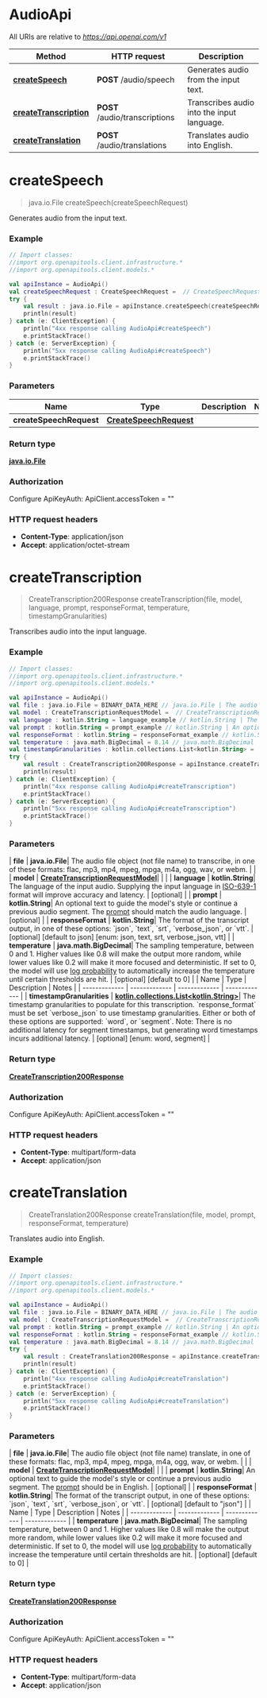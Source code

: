 # AudioApi

All URIs are relative to *https://api.openai.com/v1*

| Method | HTTP request | Description |
| ------------- | ------------- | ------------- |
| [**createSpeech**](AudioApi.md#createSpeech) | **POST** /audio/speech | Generates audio from the input text. |
| [**createTranscription**](AudioApi.md#createTranscription) | **POST** /audio/transcriptions | Transcribes audio into the input language. |
| [**createTranslation**](AudioApi.md#createTranslation) | **POST** /audio/translations | Translates audio into English. |


<a id="createSpeech"></a>
# **createSpeech**
> java.io.File createSpeech(createSpeechRequest)

Generates audio from the input text.

### Example
```kotlin
// Import classes:
//import org.openapitools.client.infrastructure.*
//import org.openapitools.client.models.*

val apiInstance = AudioApi()
val createSpeechRequest : CreateSpeechRequest =  // CreateSpeechRequest | 
try {
    val result : java.io.File = apiInstance.createSpeech(createSpeechRequest)
    println(result)
} catch (e: ClientException) {
    println("4xx response calling AudioApi#createSpeech")
    e.printStackTrace()
} catch (e: ServerException) {
    println("5xx response calling AudioApi#createSpeech")
    e.printStackTrace()
}
```

### Parameters
| Name | Type | Description  | Notes |
| ------------- | ------------- | ------------- | ------------- |
| **createSpeechRequest** | [**CreateSpeechRequest**](CreateSpeechRequest.md)|  | |

### Return type

[**java.io.File**](java.io.File.md)

### Authorization


Configure ApiKeyAuth:
    ApiClient.accessToken = ""

### HTTP request headers

 - **Content-Type**: application/json
 - **Accept**: application/octet-stream

<a id="createTranscription"></a>
# **createTranscription**
> CreateTranscription200Response createTranscription(file, model, language, prompt, responseFormat, temperature, timestampGranularities)

Transcribes audio into the input language.

### Example
```kotlin
// Import classes:
//import org.openapitools.client.infrastructure.*
//import org.openapitools.client.models.*

val apiInstance = AudioApi()
val file : java.io.File = BINARY_DATA_HERE // java.io.File | The audio file object (not file name) to transcribe, in one of these formats: flac, mp3, mp4, mpeg, mpga, m4a, ogg, wav, or webm. 
val model : CreateTranscriptionRequestModel =  // CreateTranscriptionRequestModel | 
val language : kotlin.String = language_example // kotlin.String | The language of the input audio. Supplying the input language in [ISO-639-1](https://en.wikipedia.org/wiki/List_of_ISO_639-1_codes) format will improve accuracy and latency. 
val prompt : kotlin.String = prompt_example // kotlin.String | An optional text to guide the model's style or continue a previous audio segment. The [prompt](/docs/guides/speech-to-text/prompting) should match the audio language. 
val responseFormat : kotlin.String = responseFormat_example // kotlin.String | The format of the transcript output, in one of these options: `json`, `text`, `srt`, `verbose_json`, or `vtt`. 
val temperature : java.math.BigDecimal = 8.14 // java.math.BigDecimal | The sampling temperature, between 0 and 1. Higher values like 0.8 will make the output more random, while lower values like 0.2 will make it more focused and deterministic. If set to 0, the model will use [log probability](https://en.wikipedia.org/wiki/Log_probability) to automatically increase the temperature until certain thresholds are hit. 
val timestampGranularities : kotlin.collections.List<kotlin.String> =  // kotlin.collections.List<kotlin.String> | The timestamp granularities to populate for this transcription. `response_format` must be set `verbose_json` to use timestamp granularities. Either or both of these options are supported: `word`, or `segment`. Note: There is no additional latency for segment timestamps, but generating word timestamps incurs additional latency. 
try {
    val result : CreateTranscription200Response = apiInstance.createTranscription(file, model, language, prompt, responseFormat, temperature, timestampGranularities)
    println(result)
} catch (e: ClientException) {
    println("4xx response calling AudioApi#createTranscription")
    e.printStackTrace()
} catch (e: ServerException) {
    println("5xx response calling AudioApi#createTranscription")
    e.printStackTrace()
}
```

### Parameters
| **file** | **java.io.File**| The audio file object (not file name) to transcribe, in one of these formats: flac, mp3, mp4, mpeg, mpga, m4a, ogg, wav, or webm.  | |
| **model** | [**CreateTranscriptionRequestModel**](CreateTranscriptionRequestModel.md)|  | |
| **language** | **kotlin.String**| The language of the input audio. Supplying the input language in [ISO-639-1](https://en.wikipedia.org/wiki/List_of_ISO_639-1_codes) format will improve accuracy and latency.  | [optional] |
| **prompt** | **kotlin.String**| An optional text to guide the model&#39;s style or continue a previous audio segment. The [prompt](/docs/guides/speech-to-text/prompting) should match the audio language.  | [optional] |
| **responseFormat** | **kotlin.String**| The format of the transcript output, in one of these options: &#x60;json&#x60;, &#x60;text&#x60;, &#x60;srt&#x60;, &#x60;verbose_json&#x60;, or &#x60;vtt&#x60;.  | [optional] [default to json] [enum: json, text, srt, verbose_json, vtt] |
| **temperature** | **java.math.BigDecimal**| The sampling temperature, between 0 and 1. Higher values like 0.8 will make the output more random, while lower values like 0.2 will make it more focused and deterministic. If set to 0, the model will use [log probability](https://en.wikipedia.org/wiki/Log_probability) to automatically increase the temperature until certain thresholds are hit.  | [optional] [default to 0] |
| Name | Type | Description  | Notes |
| ------------- | ------------- | ------------- | ------------- |
| **timestampGranularities** | [**kotlin.collections.List&lt;kotlin.String&gt;**](kotlin.String.md)| The timestamp granularities to populate for this transcription. &#x60;response_format&#x60; must be set &#x60;verbose_json&#x60; to use timestamp granularities. Either or both of these options are supported: &#x60;word&#x60;, or &#x60;segment&#x60;. Note: There is no additional latency for segment timestamps, but generating word timestamps incurs additional latency.  | [optional] [enum: word, segment] |

### Return type

[**CreateTranscription200Response**](CreateTranscription200Response.md)

### Authorization


Configure ApiKeyAuth:
    ApiClient.accessToken = ""

### HTTP request headers

 - **Content-Type**: multipart/form-data
 - **Accept**: application/json

<a id="createTranslation"></a>
# **createTranslation**
> CreateTranslation200Response createTranslation(file, model, prompt, responseFormat, temperature)

Translates audio into English.

### Example
```kotlin
// Import classes:
//import org.openapitools.client.infrastructure.*
//import org.openapitools.client.models.*

val apiInstance = AudioApi()
val file : java.io.File = BINARY_DATA_HERE // java.io.File | The audio file object (not file name) translate, in one of these formats: flac, mp3, mp4, mpeg, mpga, m4a, ogg, wav, or webm. 
val model : CreateTranscriptionRequestModel =  // CreateTranscriptionRequestModel | 
val prompt : kotlin.String = prompt_example // kotlin.String | An optional text to guide the model's style or continue a previous audio segment. The [prompt](/docs/guides/speech-to-text/prompting) should be in English. 
val responseFormat : kotlin.String = responseFormat_example // kotlin.String | The format of the transcript output, in one of these options: `json`, `text`, `srt`, `verbose_json`, or `vtt`. 
val temperature : java.math.BigDecimal = 8.14 // java.math.BigDecimal | The sampling temperature, between 0 and 1. Higher values like 0.8 will make the output more random, while lower values like 0.2 will make it more focused and deterministic. If set to 0, the model will use [log probability](https://en.wikipedia.org/wiki/Log_probability) to automatically increase the temperature until certain thresholds are hit. 
try {
    val result : CreateTranslation200Response = apiInstance.createTranslation(file, model, prompt, responseFormat, temperature)
    println(result)
} catch (e: ClientException) {
    println("4xx response calling AudioApi#createTranslation")
    e.printStackTrace()
} catch (e: ServerException) {
    println("5xx response calling AudioApi#createTranslation")
    e.printStackTrace()
}
```

### Parameters
| **file** | **java.io.File**| The audio file object (not file name) translate, in one of these formats: flac, mp3, mp4, mpeg, mpga, m4a, ogg, wav, or webm.  | |
| **model** | [**CreateTranscriptionRequestModel**](CreateTranscriptionRequestModel.md)|  | |
| **prompt** | **kotlin.String**| An optional text to guide the model&#39;s style or continue a previous audio segment. The [prompt](/docs/guides/speech-to-text/prompting) should be in English.  | [optional] |
| **responseFormat** | **kotlin.String**| The format of the transcript output, in one of these options: &#x60;json&#x60;, &#x60;text&#x60;, &#x60;srt&#x60;, &#x60;verbose_json&#x60;, or &#x60;vtt&#x60;.  | [optional] [default to &quot;json&quot;] |
| Name | Type | Description  | Notes |
| ------------- | ------------- | ------------- | ------------- |
| **temperature** | **java.math.BigDecimal**| The sampling temperature, between 0 and 1. Higher values like 0.8 will make the output more random, while lower values like 0.2 will make it more focused and deterministic. If set to 0, the model will use [log probability](https://en.wikipedia.org/wiki/Log_probability) to automatically increase the temperature until certain thresholds are hit.  | [optional] [default to 0] |

### Return type

[**CreateTranslation200Response**](CreateTranslation200Response.md)

### Authorization


Configure ApiKeyAuth:
    ApiClient.accessToken = ""

### HTTP request headers

 - **Content-Type**: multipart/form-data
 - **Accept**: application/json

